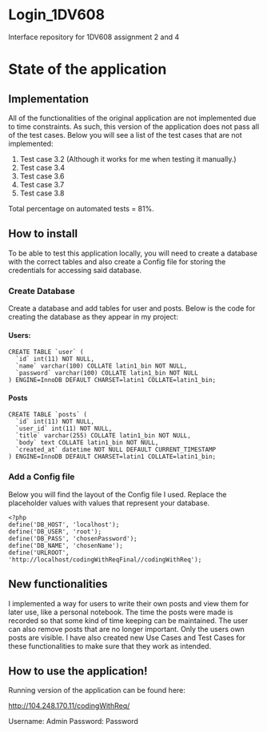 # Login_1DV608
Interface repository for 1DV608 assignment 2 and 4

# State of the application
## Implementation
All of the functionalities of the original application are not implemented due to time constraints.
As such, this version of the application does not pass all of the test cases.
Below you will see a list of the test cases that are not implemented:
1. Test case 3.2 (Although it works for me when testing it manually.)
2. Test case 3.4
4. Test case 3.6
5. Test case 3.7
6. Test case 3.8

Total percentage on automated tests = 81%.

## How to install

To be able to test this application locally, you will need to create a database with the correct tables and also create a Config file for storing the credentials for accessing said database.

### Create Database
Create a database and add tables for user and posts.
Below is the code for creating the database as they appear in my project:

#### Users:

~~~~
CREATE TABLE `user` (
  `id` int(11) NOT NULL,
  `name` varchar(100) COLLATE latin1_bin NOT NULL,
  `password` varchar(100) COLLATE latin1_bin NOT NULL
) ENGINE=InnoDB DEFAULT CHARSET=latin1 COLLATE=latin1_bin;
  ~~~~ 


#### Posts
~~~~
CREATE TABLE `posts` (
  `id` int(11) NOT NULL,
  `user_id` int(11) NOT NULL,
  `title` varchar(255) COLLATE latin1_bin NOT NULL,
  `body` text COLLATE latin1_bin NOT NULL,
  `created_at` datetime NOT NULL DEFAULT CURRENT_TIMESTAMP
) ENGINE=InnoDB DEFAULT CHARSET=latin1 COLLATE=latin1_bin;
~~~~

### Add a Config file
Below you will find the layout of the Config file I used. Replace the placeholder values with values that represent your database.
~~~~
<?php
define('DB_HOST', 'localhost');
define('DB_USER', 'root');
define('DB_PASS', 'chosenPassword');
define('DB_NAME', 'chosenName');
define('URLROOT', 'http://localhost/codingWithReqFinal//codingWithReq');
~~~~

## New functionalities
I implemented a way for users to write their own posts and view them for later use, like a personal notebook. The time the posts were made is recorded so that some kind of time keeping can be maintained. The user can also remove posts that are no longer important. Only the users own posts are visible. I have also created new Use Cases and Test Cases for these functionalities to make sure that they work as intended.

## How to use the application!

Running version of the application can be found here: 

http://104.248.170.11/codingWithReq/

Username: Admin
Password: Password





